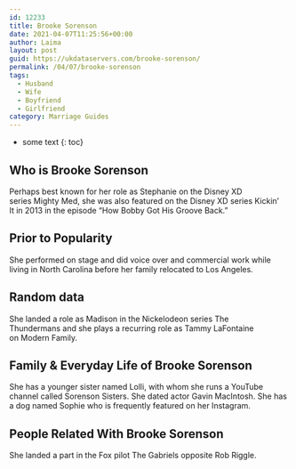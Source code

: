 ```yaml
---
id: 12233
title: Brooke Sorenson
date: 2021-04-07T11:25:56+00:00
author: Laima
layout: post
guid: https://ukdataservers.com/brooke-sorenson/
permalink: /04/07/brooke-sorenson
tags:
  - Husband
  - Wife
  - Boyfriend
  - Girlfriend
category: Marriage Guides
---
```


* some text
{: toc}


## Who is Brooke Sorenson
                  
                  
                  
Perhaps best known for her role as Stephanie on the Disney XD series Mighty Med, she was also featured on the Disney XD series Kickin&#8217; It in 2013 in the episode &#8220;How Bobby Got His Groove Back.&#8221;
                  
              
            
              
            
                
                
                
## Prior to Popularity
                  
                  
                  
She performed on stage and did voice over and commercial work while living in North Carolina before her family relocated to Los Angeles.
                  
              
            
              
            
                
                
                
## Random data
                  
                  
                  
She landed a role as Madison in the Nickelodeon series The Thundermans and she plays a recurring role as Tammy LaFontaine on Modern Family.
                  
              
            
              
            
                
                
                
## Family & Everyday Life of Brooke Sorenson
                  
                  
                  
She has a younger sister named Lolli, with whom she runs a YouTube channel called Sorenson Sisters. She dated actor Gavin MacIntosh. She has a dog named Sophie who is frequently featured on her Instagram.
                  
              
            
              
            
                
                
                
## People Related With Brooke Sorenson
                  
                  
                  
She landed a part in the Fox pilot The Gabriels opposite Rob Riggle.
                  
              
            
              
            
                
              
            
              
              
            
            
              
            
          
          
          